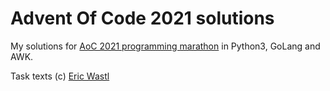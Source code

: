 # Advent Of Code 2021 solutions

My solutions for [AoC 2021 programming marathon](https://adventofcode.com/2021) in Python3, GoLang and AWK.

Task texts (c) [Eric Wastl](https://twitter.com/ericwastl)
